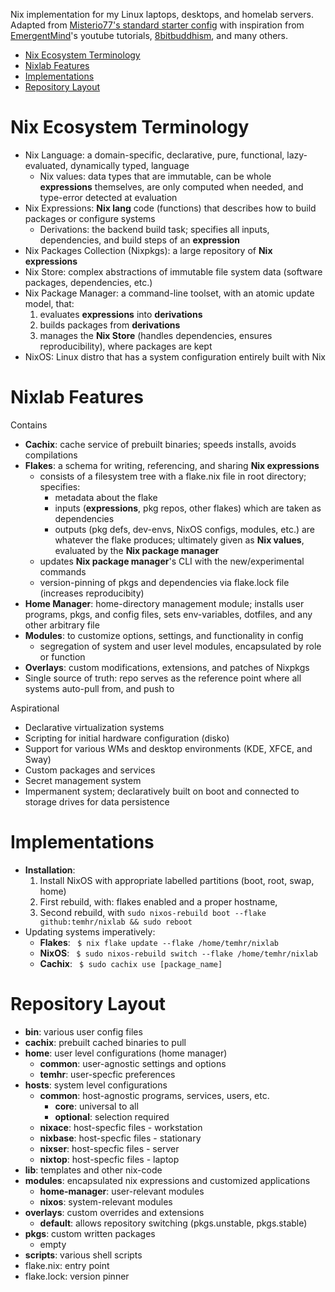 Nix implementation for my Linux laptops, desktops, and homelab servers. Adapted from [Misterio77's standard starter config](https://github.com/Misterio77/nix-starter-configs) with inspiration from [EmergentMind](https://www.youtube.com/watch?v=YHm7e3f87iY&list=PLAWyx2BxU4OyERRTbzNAaRHK08DQ0DD_l&index=1)'s youtube tutorials, [8bitbuddhism](https://code.8bitbuddhism.com/aires/nix-configuration), and many others.

- [Nix Ecosystem Terminology](#nix-ecosystem-terminology)
- [Nixlab Features](#nixlab-features)
- [Implementations](#implementations)
- [Repository Layout](#repository-layout)

# Nix Ecosystem Terminology
- Nix Language: a domain-specific, declarative, pure, functional, lazy-evaluated, dynamically typed, language
  - Nix values: data types that are immutable, can be whole **expressions** themselves, are only computed when needed, and type-error detected at evaluation
- Nix Expressions: **Nix lang** code (functions) that describes how to build packages or configure systems
  - Derivations: the backend build task; specifies all inputs, dependencies, and build steps of an **expression**
- Nix Packages Collection (Nixpkgs): a large repository of **Nix expressions**
- Nix Store: complex abstractions of immutable file system data (software packages, dependencies, etc.)
- Nix Package Manager: a command-line toolset, with an atomic update model, that:
  1) evaluates **expressions** into **derivations**
  2) builds packages from **derivations** 
  3) manages the **Nix Store** (handles dependencies, ensures reproducibility), where packages are kept
- NixOS: Linux distro that has a system configuration entirely built with Nix

# Nixlab Features
Contains
- **Cachix**: cache service of prebuilt binaries; speeds installs, avoids compilations 
- **Flakes**: a schema for writing, referencing, and sharing **Nix expressions**
  - consists of a filesystem tree with a flake.nix file in root directory; specifies:
    - metadata about the flake
    - inputs (**expressions**, pkg repos, other flakes) which are taken as dependencies
    - outputs (pkg defs, dev-envs, NixOS configs, modules, etc.) are whatever the flake produces; ultimately given as **Nix values**, evaluated by the **Nix package manager**
  - updates **Nix package manager**'s CLI with the new/experimental commands
  - version-pinning of pkgs and dependencies via flake.lock file (increases reproducibity)
- **Home Manager**: home-directory management module; installs user programs, pkgs, and config files, sets env-variables, dotfiles, and any other arbitrary file
- **Modules**: to customize options, settings, and functionality in config
  - segregation of system and user level modules, encapsulated by role or function
- **Overlays**: custom modifications, extensions, and patches of Nixpkgs
- Single source of truth: repo serves as the reference point where all systems auto-pull from, and push to

Aspirational
- Declarative virtualization systems
- Scripting for initial hardware configuration (disko)
- Support for various WMs and desktop environments (KDE, XFCE, and Sway)
- Custom packages and services
- Secret management system
- Impermanent system; declaratively built on boot and connected to storage drives for data persistence

# Implementations
- **Installation**:
  1) Install NixOS with appropriate labelled partitions (boot, root, swap, home)
  2) First rebuild, with: flakes enabled and a proper hostname,
  3) Second rebuild, with `sudo nixos-rebuild boot --flake github:temhr/nixlab && sudo reboot`
- Updating systems imperatively:
  - **Flakes**: ` $ nix flake update --flake /home/temhr/nixlab`
  - **NixOS**: ` $ sudo nixos-rebuild switch --flake /home/temhr/nixlab`
  - **Cachix**: ` $ sudo cachix use [package_name]`

# Repository Layout
- **bin**: various user config files
- **cachix**: prebuilt cached binaries to pull
- **home**: user level configurations (home manager) 
  - **common**: user-agnostic settings and options
  - **temhr**: user-specfic preferences
- **hosts**: system level configurations
  - **common**: host-agnostic programs, services, users, etc.
    - **core**: universal to all
    - **optional**: selection required
  - **nixace**: host-specfic files - workstation
  - **nixbase**: host-specfic files - stationary
  - **nixser**: host-specfic files - server
  - **nixtop**: host-specfic files - laptop
- **lib**: templates and other nix-code
- **modules**: encapsulated nix expressions and customized applications
  - **home-manager**: user-relevant modules
  - **nixos**: system-relevant modules
- **overlays**: custom overrides and extensions
  - **default**: allows repository switching (pkgs.unstable, pkgs.stable)
- **pkgs**: custom written packages
  - empty
- **scripts**: various shell scripts
-  flake.nix: entry point
-  flake.lock: version pinner

